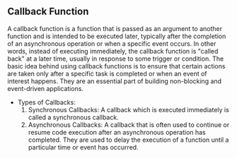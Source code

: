 ## Callback Function
A callback function is a function that is passed as an argument to another function and is intended to be executed later, typically after the completion of an asynchronous operation or when a specific event occurs. In other words, instead of executing immediately, the callback function is "called back" at a later time, usually in response to some trigger or condition. The basic idea behind using callback functions is to ensure that certain actions are taken only after a specific task is completed or when an event of interest happens. They are an essential part of building non-blocking and event-driven applications.
- Types of Callbacks:
  1. Synchronous Callbacks: A callback which is executed immediately is called a synchronous callback.
  2. Asynchronous Callbacks: A callback that is often used to continue or resume code execution after an asynchronous operation has completed. They are used to delay the execution of a function until a particular time or event has occurred.
